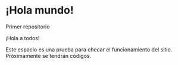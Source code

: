 # ¡Hola mundo!
Primer repositorio

¡Hola a todos!


Este espacio es una prueba para checar el funcionamiento del sitio.
Próximamente se tendrán códigos.
